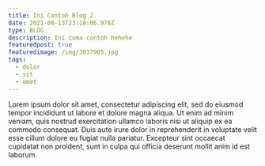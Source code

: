 ```yaml
---
title: Ini Contoh Blog 2
date: 2021-08-13T23:18:06.978Z
type: BLOG
description: Ini cuma contoh hehehe
featuredpost: true
featuredimage: /img/3037905.jpg
tags:
  - dolor
  - sit
  - amet
---
```

Lorem ipsum dolor sit amet, consectetur adipiscing elit, sed do eiusmod tempor incididunt ut labore et dolore magna aliqua. Ut enim ad minim veniam, quis nostrud exercitation ullamco laboris nisi ut aliquip ex ea commodo consequat. Duis aute irure dolor in reprehenderit in voluptate velit esse cillum dolore eu fugiat nulla pariatur. Excepteur sint occaecat cupidatat non proident, sunt in culpa qui officia deserunt mollit anim id est laborum.